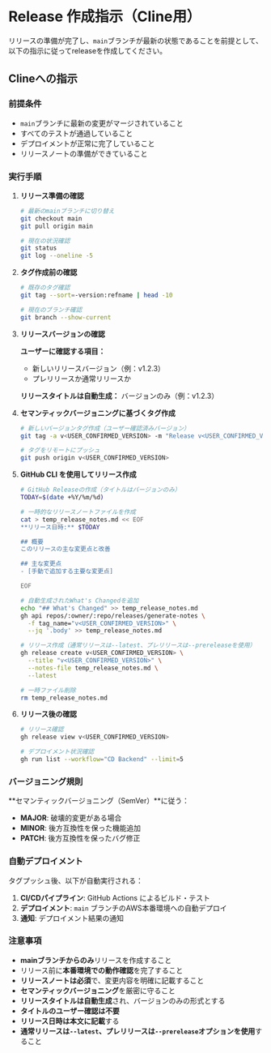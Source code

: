 # Release 作成指示（Cline用）

リリースの準備が完了し、`main`ブランチが最新の状態であることを前提として、以下の指示に従ってreleaseを作成してください。

## Clineへの指示

### 前提条件

- `main`ブランチに最新の変更がマージされていること
- すべてのテストが通過していること
- デプロイメントが正常に完了していること
- リリースノートの準備ができていること

### 実行手順

1. **リリース準備の確認**

   ```bash
   # 最新のmainブランチに切り替え
   git checkout main
   git pull origin main
   
   # 現在の状況確認
   git status
   git log --oneline -5
   ```

2. **タグ作成前の確認**

   ```bash
   # 既存のタグ確認
   git tag --sort=-version:refname | head -10
   
   # 現在のブランチ確認
   git branch --show-current
   ```

3. **リリースバージョンの確認**

   **ユーザーに確認する項目：**
   - 新しいリリースバージョン（例：v1.2.3）
   - プレリリースか通常リリースか

   **リリースタイトルは自動生成：** バージョンのみ（例：v1.2.3）

4. **セマンティックバージョニングに基づくタグ作成**

   ```bash
   # 新しいバージョンタグ作成（ユーザー確認済みバージョン）
   git tag -a v<USER_CONFIRMED_VERSION> -m "Release v<USER_CONFIRMED_VERSION>"
   
   # タグをリモートにプッシュ
   git push origin v<USER_CONFIRMED_VERSION>
   ```

5. **GitHub CLI を使用してリリース作成**

   ```bash
   # GitHub Releaseの作成（タイトルはバージョンのみ）
   TODAY=$(date +%Y/%m/%d)
   
   # 一時的なリリースノートファイルを作成
   cat > temp_release_notes.md << EOF
   **リリース日時:** $TODAY
   
   ## 概要
   このリリースの主な変更点と改善
   
   ## 主な変更点
   - [手動で追加する主要な変更点]
   
   EOF
   
   # 自動生成されたWhat's Changedを追加
   echo "## What's Changed" >> temp_release_notes.md
   gh api repos/:owner/:repo/releases/generate-notes \
     -f tag_name="v<USER_CONFIRMED_VERSION>" \
     --jq '.body' >> temp_release_notes.md
   
   # リリース作成（通常リリースは--latest、プレリリースは--prereleaseを使用）
   gh release create v<USER_CONFIRMED_VERSION> \
     --title "v<USER_CONFIRMED_VERSION>" \
     --notes-file temp_release_notes.md \
     --latest
   
   # 一時ファイル削除
   rm temp_release_notes.md
   ```

6. **リリース後の確認**

   ```bash
   # リリース確認
   gh release view v<USER_CONFIRMED_VERSION>
   
   # デプロイメント状況確認
   gh run list --workflow="CD Backend" --limit=5
   ```

### バージョニング規則

**セマンティックバージョニング（SemVer）**に従う：

- **MAJOR**: 破壊的変更がある場合
- **MINOR**: 後方互換性を保った機能追加
- **PATCH**: 後方互換性を保ったバグ修正

### 自動デプロイメント

タグプッシュ後、以下が自動実行される：

1. **CI/CDパイプライン**: GitHub Actions によるビルド・テスト
2. **デプロイメント**: `main` ブランチのAWS本番環境への自動デプロイ
3. **通知**: デプロイメント結果の通知

### 注意事項

- **mainブランチからのみ**リリースを作成すること
- リリース前に**本番環境での動作確認**を完了すること
- **リリースノートは必須**で、変更内容を明確に記載すること
- **セマンティックバージョニング**を厳密に守ること
- **リリースタイトルは自動生成**され、バージョンのみの形式とする
- **タイトルのユーザー確認は不要**
- **リリース日時は本文に記載**する
- **通常リリースは`--latest`、プレリリースは`--prerelease`オプションを使用**すること
